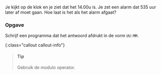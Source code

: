 Je kijkt op de klok en je ziet dat het
14.00u is. Je zet een alarm dat 535 uur later af moet gaan. Hoe laat is
het als het alarm afgaat?

### Opgave

Schrijf een programma dat het antwoord afdrukt in de vorm `UU:MM`.

{:class="callout callout-info"}
> #### Tip
> Gebruik de modulo operator.
